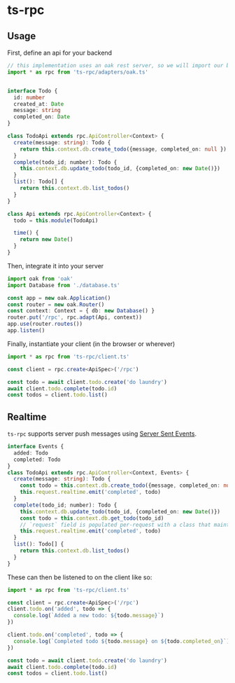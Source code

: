 # ts-rpc


## Usage

First, define an api for your backend
```ts
// this implementation uses an oak rest server, so we will import our backend dependencies from the oak adapter
import * as rpc from 'ts-rpc/adapters/oak.ts'


interface Todo {
  id: number
  created_at: Date
  message: string
  completed_on: Date
}

class TodoApi extends rpc.ApiController<Context> {
  create(message: string): Todo {
    return this.context.db.create_todo({message, completed_on: null })
  }
  complete(todo_id; number): Todo {
    this.context.db.update_todo(todo_id, {completed_on: new Date()})
  }
  list(): Todo[] {
    return this.context.db.list_todos()
  }
}

class Api extends rpc.ApiController<Context> {
  todo = this.module(TodoApi)

  time() {
    return new Date()
  }
}
```

Then, integrate it into your server
```ts
import oak from 'oak'
import Database from './database.ts'

const app = new oak.Application()
const router = new oak.Router()
const context: Context = { db: new Database() }
router.put('/rpc', rpc.adapt(Api, context))
app.use(router.routes())
app.listen()
```


Finally, instantiate your client (in the browser or wherever)
```ts
import * as rpc from 'ts-rpc/client.ts'

const client = rpc.create<ApiSpec>('/rpc')

const todo = await client.todo.create('do laundry')
await client.todo.complete(todo.id)
const todos = client.todo.list()
```

## Realtime
`ts-rpc` supports server push messages using [Server Sent Events](https://developer.mozilla.org/en-US/docs/Web/API/Server-sent_events/Using_server-sent_events).

```ts
interface Events {
  added: Todo
  completed: Todo
}
class TodoApi extends rpc.ApiController<Context, Events> {
  create(message: string): Todo {
    const todo = this.context.db.create_todo({message, completed_on: null })
    this.request.realtime.emit('completed', todo)
  }
  complete(todo_id; number): Todo {
    this.context.db.update_todo(todo_id, {completed_on: new Date()})
    const todo = this.context.db.get_todo(todo_id)
    // `request` field is populated per-request with a class that maintains the SSE connection
    this.request.realtime.emit('completed', todo)
  }
  list(): Todo[] {
    return this.context.db.list_todos()
  }
}
```
These can then be listened to on the client like so:
```ts
import * as rpc from 'ts-rpc/client.ts'

const client = rpc.create<ApiSpec>('/rpc')
client.todo.on('added', todo => {
  console.log(`Added a new todo: ${todo.message}`)
})

client.todo.on('completed', todo => {
  console.log(`Completed todo ${todo.message} on ${todo.completed_on}`)
})

const todo = await client.todo.create('do laundry')
await client.todo.complete(todo.id)
const todos = client.todo.list()
```
